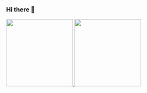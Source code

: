 ### Hi there 👋

<div>

  
  <a href="https://github.com/agui1416">
  <img height="180em" src="https://github-readme-stats.vercel.app/api?username=gui1416&show_icons=true&theme=dracula&include_all_commits=true&count_private=true"/>
  <img height="180em" src="https://github-readme-stats.vercel.app/api/top-langs/?username=gui1416&layout=compact&langs_count=7&theme=dracula"/>
</div>
<div style="display: inline_block"><br>

</div>
